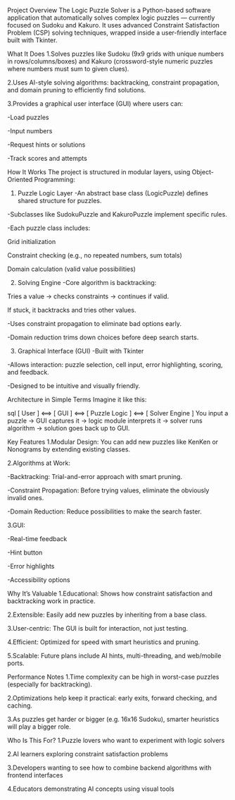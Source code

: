 Project Overview
The Logic Puzzle Solver is a Python-based software application that automatically solves complex logic puzzles — currently focused on Sudoku and Kakuro. It uses advanced Constraint Satisfaction Problem (CSP) solving techniques, wrapped inside a user-friendly interface built with Tkinter.


What It Does
1.Solves puzzles like Sudoku (9x9 grids with unique numbers in rows/columns/boxes) and Kakuro (crossword-style numeric puzzles where numbers must sum to given clues).

2.Uses AI-style solving algorithms: backtracking, constraint propagation, and domain pruning to efficiently find solutions.

3.Provides a graphical user interface (GUI) where users can:

-Load puzzles

-Input numbers

-Request hints or solutions

-Track scores and attempts


How It Works
The project is structured in modular layers, using Object-Oriented Programming:

1. Puzzle Logic Layer
-An abstract base class (LogicPuzzle) defines shared structure for puzzles.

-Subclasses like SudokuPuzzle and KakuroPuzzle implement specific rules.

-Each puzzle class includes:

  Grid initialization

  Constraint checking (e.g., no repeated numbers, sum totals)

  Domain calculation (valid value possibilities)

2. Solving Engine
-Core algorithm is backtracking:

  Tries a value → checks constraints → continues if valid.

  If stuck, it backtracks and tries other values.

-Uses constraint propagation to eliminate bad options early.

-Domain reduction trims down choices before deep search starts.

3. Graphical Interface (GUI)
-Built with Tkinter

-Allows interaction: puzzle selection, cell input, error highlighting, scoring, and feedback.

-Designed to be intuitive and visually friendly.


Architecture in Simple Terms
Imagine it like this:

sql
[ User ] <==> [ GUI ] <==> [ Puzzle Logic ] <==> [ Solver Engine ]
You input a puzzle → GUI captures it → logic module interprets it → solver runs algorithm → solution goes back up to GUI.


Key Features
1.Modular Design: You can add new puzzles like KenKen or Nonograms by extending existing classes.

2.Algorithms at Work:

-Backtracking: Trial-and-error approach with smart pruning.

-Constraint Propagation: Before trying values, eliminate the obviously invalid ones.

-Domain Reduction: Reduce possibilities to make the search faster.

3.GUI:

-Real-time feedback

-Hint button

-Error highlights

-Accessibility options


Why It’s Valuable
1.Educational: Shows how constraint satisfaction and backtracking work in practice.

2.Extensible: Easily add new puzzles by inheriting from a base class.

3.User-centric: The GUI is built for interaction, not just testing.

4.Efficient: Optimized for speed with smart heuristics and pruning.

5.Scalable: Future plans include AI hints, multi-threading, and web/mobile ports.


Performance Notes
1.Time complexity can be high in worst-case puzzles (especially for backtracking).

2.Optimizations help keep it practical: early exits, forward checking, and caching.

3.As puzzles get harder or bigger (e.g. 16x16 Sudoku), smarter heuristics will play a bigger role.


Who Is This For?
1.Puzzle lovers who want to experiment with logic solvers

2.AI learners exploring constraint satisfaction problems

3.Developers wanting to see how to combine backend algorithms with frontend interfaces

4.Educators demonstrating AI concepts using visual tools

